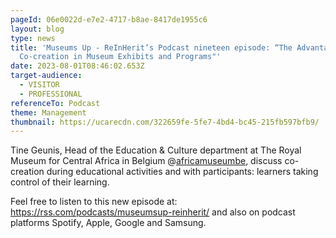 ```yaml
---
pageId: 06e0022d-e7e2-4717-b8ae-8417de1955c6
layout: blog
type: news
title: 'Museums Up - ReInHerit’s Podcast nineteen episode: “The Advantages of
  Co-creation in Museum Exhibits and Programs"'
date: 2023-08-01T08:46:02.653Z
target-audience:
  - VISITOR
  - PROFESSIONAL
referenceTo: Podcast
theme: Management
thumbnail: https://ucarecdn.com/322659fe-5fe7-4bd4-bc45-215fb597bfb9/
---
```

Tine Geunis, Head of the Education & Culture department at The Royal Museum for Central Africa in Belgium @[africamuseumbe](https://www.instagram.com/africamuseumbe/#), discuss co-creation during educational activities and with participants: learners taking control of their learning.

Feel free to listen to this new episode at: <https://rss.com/podcasts/museumsup-reinherit/> and also on podcast platforms Spotify, Apple, Google and Samsung.
